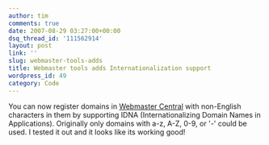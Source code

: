 ```yaml
---
author: tim
comments: true
date: 2007-08-29 03:27:00+00:00
dsq_thread_id: '111562914'
layout: post
link: ''
slug: webmaster-tools-adds
title: Webmaster tools adds Internationalization support
wordpress_id: 49
category: Code
---
```


You can now register domains in [Webmaster
Central](http://www.google.com/webmasters/) with non-English characters in
them by supporting IDNA (Internationalizing Domain Names in Applications).
Originally only domains with a-z, A-Z, 0-9, or '-' could be used. I tested it
out and it looks like its working good!

